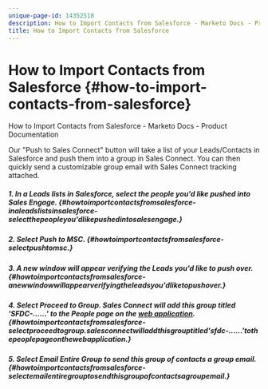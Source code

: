 ```yaml
---
unique-page-id: 14352518
description: How to Import Contacts from Salesforce - Marketo Docs - Product Documentation
title: How to Import Contacts from Salesforce
---
```


# How to Import Contacts from Salesforce {#how-to-import-contacts-from-salesforce}

How to Import Contacts from Salesforce - Marketo Docs - Product Documentation

Our "Push to Sales Connect" button will take a list of your Leads/Contacts in Salesforce and push them into a group in Sales Connect. You can then quickly send a customizable group email with Sales Connect tracking attached.

##### 1. In a Leads lists in Salesforce, select the people you'd like pushed into Sales Engage. {#howtoimportcontactsfromsalesforce-inaleadslistsinsalesforce-selectthepeopleyou'dlikepushedintosalesengage.}

##### 2. Select Push to MSC. {#howtoimportcontactsfromsalesforce-selectpushtomsc.}

##### 3. A new window will appear verifying the Leads you'd like to push over. {#howtoimportcontactsfromsalesforce-anewwindowwillappearverifyingtheleadsyou'dliketopushover.}

##### 4. Select Proceed to Group. Sales Connect will add this group titled 'SFDC-......*'* to the People page on the [web application](http://toutapp.com/). {#howtoimportcontactsfromsalesforce-selectproceedtogroup.salesconnectwilladdthisgrouptitled'sfdc-......'tothepeoplepageonthewebapplication.}

##### 5. Select Email Entire Group to send this group of contacts a group email. {#howtoimportcontactsfromsalesforce-selectemailentiregrouptosendthisgroupofcontactsagroupemail.}

